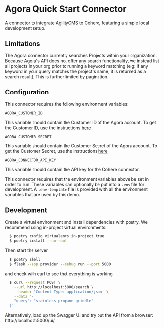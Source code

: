 # Agora Quick Start Connector

A connector to integrate AgilityCMS to Cohere, featuring a simple local development setup.

## Limitations

The Agora connector currently searches Projects within your organization. Because Agora's API does not offer any search functionality, we instead list all projects in your org prior to running a keyword matching (e.g: if any keyword in your query matches the project's name, it is returned as a search result). This is further limited by pagination.

## Configuration

This connector requires the following environment variables:

```
AGORA_CUSTOMER_ID
```

This variable should contain the Customer ID of the Agora account.
To get the Customer ID, use the
instructions [here](https://docs.agora.io/en/agora-analytics/reference/restful-authentication)

```
AGORA_CUSTOMER_SECRET
```

This variable should contain the Customer Secret of the Agora account.
To get the Customer Secret, use the
instructions [here](https://docs.agora.io/en/agora-analytics/reference/restful-authentication)

```
AGORA_CONNECTOR_API_KEY
```

This variable should contain the API key for the Cohere connector.

This connector requires that the environment variables above
be set in order to run. These variables can optionally be put into a `.env` file for development.
A `.env-template` file is provided with all the environment variables that are used by this demo.

## Development

Create a virtual environment and install dependencies with poetry. We recommend using in-project virtual environments:

```bash
  $ poetry config virtualenvs.in-project true
  $ poetry install --no-root
```

Then start the server

```bash
  $ poetry shell
  $ flask --app provider --debug run --port 5000
```

and check with curl to see that everything is working

```bash
  $ curl --request POST \
    --url http://localhost:5000/search \
    --header 'Content-Type: application/json' \
    --data '{
    "query": "stainless propane griddle"
  }'
```

Alternatively, load up the Swagger UI and try out the API from a browser: http://localhost:5000/ui/
